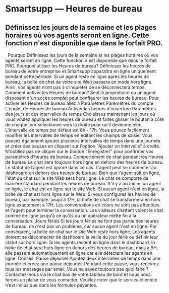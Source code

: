 # Smartsupp — Heures de bureau
## Définissez les jours de la semaine et les plages horaires où vos agents seront en ligne. Cette fonction n'est disponible que dans le forfait PRO.
  Pourquo
Définissez les jours de la semaine et les plages horaires où vos agents seront en ligne.
Cette fonction n'est disponible que dans le forfait PRO.
Pourquoi utiliser les Heures de bureau?
Définissez les heures de bureau de votre entreprise et Smartsupp apparaîtra en ligne uniquement pendant cette période. Si un agent reste en ligne après les heures de bureau, la boîte de chat de votre site Web passera en mode hors ligne. Ainsi, vos agents n’ont pas à s’inquiéter de se déconnecterà temps.
Comment activer les Heures de bureau?
Seul le propriétaire ou un agent disposant d'un accès complet peut configurer les heures de bureau.
Pour activer les Heures de bureau allez à Paramètres
Paremètres du compte
L'onglet de Heures de bureau
Activer les heures d'ouverture
Paramètres des jours et des intervalles de temps
Choisissez maintenant les jours où vous voulez appliquer les heures de bureau et faites glisser le bouton à côté de chaque jour sélectionné vers la droite pour qu'il devienne bleu. L'intervalle de temps par défaut est 8h - 17h. Vous pouvez facilement modifier les intervalles de temps en éditant les champs de saisie. Vous pouvez également ajouter plusieurs intervalles de temps dans une journée et créer des pauses en cliquant sur l'option "Ajouter un intervalle" à droite.
N'oubliez pas de cliquer sur le bouton "Enregistrer" pour confirmer vos paramètres d'heures de bureau.
Comportement de chat pendant les Heures de bureau
Le chat sera toujours hors ligne en dehors des heures de bureau. Le statut de l’agent est ignoré dans ce cas. L'agent peut se connecter au dashboard en dehors des heures de bureau. Bien que l'agent soit en ligne, l'état du chat sur le site Web sera hors ligne.
Le chat se comporte de manière standard pendant les heures de bureau. S'il y a au moins un agent en ligne, le chat est en ligne sur le site Web. Si aucun agent n'est en ligne, la boîte de chat est hors ligne sur le Web.
Si vous configurez les heures de bureau, par exemple. jusqu'à 17H, la boîte de chat se transformera en hors ligne exactement à 17H. Les conversations en cours ne sont pas affectées et l'agent peut terminer la conversation. Les visiteurs chattant voient le chat comme en ligne jusqu'à ce qu'ils ou un opérateur mette fin à la conversation.
Jours fériés
Si les jours fériés ne font pas partie des heures de bureau, ce n'est pas un problème, car aucun agent n'est en ligne. Par conséquent, la boîte de chat sur le site Web reste hors ligne. Les agents doivent se déconnecter de dashboard la veille du jour férié ou définir leur statut sur hors ligne. Si les agents restent en ligne dans le dashboard, la boîte de chat sera hors ligne en dehors des heures de bureau, mais à 9H, elle passera automatiquement en ligne car elle détectera les agents en ligne.
Conseil: Pause déjeuner
Ajoutez deux intervalles de temps dans une journée et créez une pause déjeuner. Pendant cette pause, vous recevrez tous les messages par email.
Vous ne savez toujours pas quoi faire ? Contactez-nous via le chat box de votre tableau de bord et nous nous ferons un plaisir de vous contacter. Veuillez noter que le service clientèle n’est inclus que dans les formules payantes.

